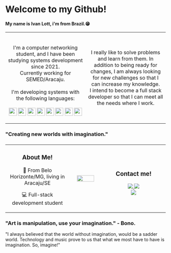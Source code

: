 <link rel="stylesheet" href="https://cdn.jsdelivr.net/gh/devicons/devicon@v2.15.1/devicon.min.css">
<h1> Welcome to my Github! </br> 
    <h4>
        My name is Ivan Lott, i'm from Brazil.😁
    </h4>
    
</h1>

<table>

<tr>
    <td width="50%" align="center">
        <p>
            </br>
            I'm a computer networking student, and I have been studying systems development since 2021.</br>
            Currently working for SEMED/Aracaju.</br></br>
            I'm developing systems with the following languages:</br></br>
                <img src="https://cdn.jsdelivr.net/gh/devicons/devicon/icons/php/php-original.svg" width="25" height="25"/>
                <img src="https://cdn.jsdelivr.net/gh/devicons/devicon/icons/javascript/javascript-original.svg" width="25" height="25"/>
                <img src="https://cdn.jsdelivr.net/gh/devicons/devicon/icons/jquery/jquery-original-wordmark.svg" width="25" height="25"/>
                <img src="https://cdn.jsdelivr.net/gh/devicons/devicon/icons/vuejs/vuejs-original-wordmark.svg" width="25" height="25"/>
                <img src="https://cdn.jsdelivr.net/gh/devicons/devicon/icons/nodejs/nodejs-original-wordmark.svg" width="25" height="25"/>
                <img src="https://cdn.jsdelivr.net/gh/devicons/devicon/icons/react/react-original-wordmark.svg" width="25" height="25"/>
                <img src="https://cdn.jsdelivr.net/gh/devicons/devicon/icons/html5/html5-original-wordmark.svg" width="25" height="25"/>
                <img src="https://cdn.jsdelivr.net/gh/devicons/devicon/icons/css3/css3-original-wordmark.svg" width="25" height="25"/>
        </p>
    </td>
    <td width="50%" align="center">
        <p>
            I really like to solve problems and learn from them. In addition to being ready for changes, I am always looking for new challenges so that I can increase my knowledge.</br>
            I intend to become a full stack developer so that I can meet all the needs where I work.
        </p>
    </td>
    
</tr>
</table>

<h3>
    <b>"Creating new worlds with imagination."</b>
<h3>
<table>
    <tr>
        <td width="40%" align="center">
            <h3>About Me!</h3>
            <p>🚩 From Belo Horizonte/MG, living in Aracaju/SE</p>
            <p>💻 Full-stack development student</p>
        </td>
        <td width="20%" align="center">
            <img src="https://media.giphy.com/media/bGgsc5mWoryfgKBx1u/giphy.gif" width="80%">
        </td>
        <td width="40%" align="center">
            <h3>Contact me!</h3>
            <a href="https://www.linkedin.com/in/ivan-lott-854497211/" target="#">
                <img src="https://img.shields.io/badge/LinkedIn-0077B5?style=for-the-badge&logo=linkedin&logoColor=white" target="_blank">
            </a>
            <a href="https://www.instagram.com/ilott__/" target="#">
                <img src="https://img.shields.io/badge/Instagram-E4405F?style=for-the-badge&logo=instagram&logoColor=white" target ="_blank">
            </a>
            </br>
            <a href="https://gitlab.com/iLott" target="#">
                <img src="https://img.shields.io/badge/gitlab-FFFF00?style=for-the-badge&logo=gitlab&logoColor=white" target="_blank">
            </a>
        </td>
    </tr>
</table>

<h3> "Art is manipulation, use your imagination." - Bono.</h3>

<p> "I always believed that the world without imagination, would be a sadder world.
Technology and music prove to us that what we most have to have is imagination. So, imagine!" </p>
